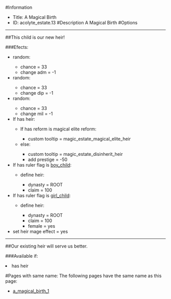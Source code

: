 #Information
 - Title: A Magical Birth
 - ID: acolyte_estate.13
#Description
A Magical Birth
#Options

___
##This child is our new heir!

###Efects:<ul><li>random:</li><ul><li>chance = 33</li><li>change adm = -1</li></ul><li>random:</li><ul><li>chance = 33</li><li>change dip = -1</li></ul><li>random:</li><ul><li>chance = 33</li><li>change mil = -1</li></ul><li>If has heir:</li><ul><li>If has reform is magical elite reform:</li><ul><li>custom tooltip = magic_estate_magical_elite_heir</li></ul><li>else:</li><ul><li>custom tooltip = magic_estate_disinherit_heir</li><li>add prestige = -50</li></ul></ul><li>If has ruler flag is [boy_child](../flags/boy_child.md):</li><ul><li>define heir:</li><ul><li>dynasty = ROOT</li><li>claim = 100</li></ul></ul><li>If has ruler flag is [girl_child](../flags/girl_child.md):</li><ul><li>define heir:</li><ul><li>dynasty = ROOT</li><li>claim = 100</li><li>female = yes</li></ul></ul><li>set heir mage effect = yes</li></ul>

___
##Our existing heir will serve us better.

###Available if:
<li>has heir</li>


#Pages with same name:
The following pages have the same name as this page:
 - [a_magical_birth_1](a_magical_birth_1.md)
